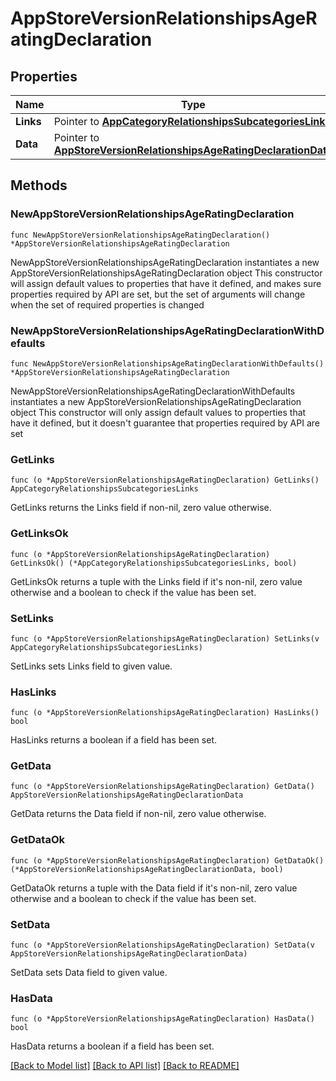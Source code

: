 # AppStoreVersionRelationshipsAgeRatingDeclaration

## Properties

Name | Type | Description | Notes
------------ | ------------- | ------------- | -------------
**Links** | Pointer to [**AppCategoryRelationshipsSubcategoriesLinks**](AppCategory_relationships_subcategories_links.md) |  | [optional] 
**Data** | Pointer to [**AppStoreVersionRelationshipsAgeRatingDeclarationData**](AppStoreVersion_relationships_ageRatingDeclaration_data.md) |  | [optional] 

## Methods

### NewAppStoreVersionRelationshipsAgeRatingDeclaration

`func NewAppStoreVersionRelationshipsAgeRatingDeclaration() *AppStoreVersionRelationshipsAgeRatingDeclaration`

NewAppStoreVersionRelationshipsAgeRatingDeclaration instantiates a new AppStoreVersionRelationshipsAgeRatingDeclaration object
This constructor will assign default values to properties that have it defined,
and makes sure properties required by API are set, but the set of arguments
will change when the set of required properties is changed

### NewAppStoreVersionRelationshipsAgeRatingDeclarationWithDefaults

`func NewAppStoreVersionRelationshipsAgeRatingDeclarationWithDefaults() *AppStoreVersionRelationshipsAgeRatingDeclaration`

NewAppStoreVersionRelationshipsAgeRatingDeclarationWithDefaults instantiates a new AppStoreVersionRelationshipsAgeRatingDeclaration object
This constructor will only assign default values to properties that have it defined,
but it doesn't guarantee that properties required by API are set

### GetLinks

`func (o *AppStoreVersionRelationshipsAgeRatingDeclaration) GetLinks() AppCategoryRelationshipsSubcategoriesLinks`

GetLinks returns the Links field if non-nil, zero value otherwise.

### GetLinksOk

`func (o *AppStoreVersionRelationshipsAgeRatingDeclaration) GetLinksOk() (*AppCategoryRelationshipsSubcategoriesLinks, bool)`

GetLinksOk returns a tuple with the Links field if it's non-nil, zero value otherwise
and a boolean to check if the value has been set.

### SetLinks

`func (o *AppStoreVersionRelationshipsAgeRatingDeclaration) SetLinks(v AppCategoryRelationshipsSubcategoriesLinks)`

SetLinks sets Links field to given value.

### HasLinks

`func (o *AppStoreVersionRelationshipsAgeRatingDeclaration) HasLinks() bool`

HasLinks returns a boolean if a field has been set.

### GetData

`func (o *AppStoreVersionRelationshipsAgeRatingDeclaration) GetData() AppStoreVersionRelationshipsAgeRatingDeclarationData`

GetData returns the Data field if non-nil, zero value otherwise.

### GetDataOk

`func (o *AppStoreVersionRelationshipsAgeRatingDeclaration) GetDataOk() (*AppStoreVersionRelationshipsAgeRatingDeclarationData, bool)`

GetDataOk returns a tuple with the Data field if it's non-nil, zero value otherwise
and a boolean to check if the value has been set.

### SetData

`func (o *AppStoreVersionRelationshipsAgeRatingDeclaration) SetData(v AppStoreVersionRelationshipsAgeRatingDeclarationData)`

SetData sets Data field to given value.

### HasData

`func (o *AppStoreVersionRelationshipsAgeRatingDeclaration) HasData() bool`

HasData returns a boolean if a field has been set.


[[Back to Model list]](../README.md#documentation-for-models) [[Back to API list]](../README.md#documentation-for-api-endpoints) [[Back to README]](../README.md)


